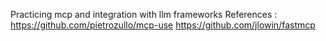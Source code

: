 Practicing mcp and integration with llm frameworks
References :
https://github.com/pietrozullo/mcp-use
https://github.com/jlowin/fastmcp